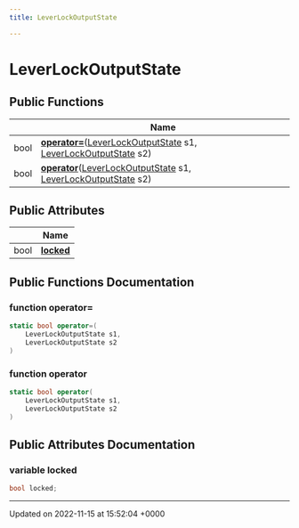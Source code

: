 ```yaml
---
title: LeverLockOutputState

---
```


# LeverLockOutputState





## Public Functions

|                | Name           |
| -------------- | -------------- |
| bool | **[operator=](/SignallingSystem-doc/vb/Classes/classLeverLockOutputState/#function-operator=)**([LeverLockOutputState](/SignallingSystem-doc/vb/Classes/classLeverLockOutputState/) s1, [LeverLockOutputState](/SignallingSystem-doc/vb/Classes/classLeverLockOutputState/) s2) |
| bool | **[operator](/SignallingSystem-doc/vb/Classes/classLeverLockOutputState/#function-operator)**([LeverLockOutputState](/SignallingSystem-doc/vb/Classes/classLeverLockOutputState/) s1, [LeverLockOutputState](/SignallingSystem-doc/vb/Classes/classLeverLockOutputState/) s2) |

## Public Attributes

|                | Name           |
| -------------- | -------------- |
| bool | **[locked](/SignallingSystem-doc/vb/Classes/classLeverLockOutputState/#variable-locked)**  |

## Public Functions Documentation

### function operator=

```csharp
static bool operator=(
    LeverLockOutputState s1,
    LeverLockOutputState s2
)
```


### function operator

```csharp
static bool operator(
    LeverLockOutputState s1,
    LeverLockOutputState s2
)
```


## Public Attributes Documentation

### variable locked

```csharp
bool locked;
```


-------------------------------

Updated on 2022-11-15 at 15:52:04 +0000